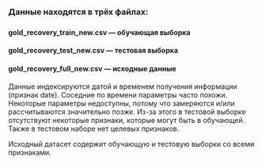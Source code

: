 ### Данные находятся в трёх файлах: 
###
 ####  gold_recovery_train_new.csv — обучающая выборка
 ####  gold_recovery_test_new.csv — тестовая выборка 
 ####  gold_recovery_full_new.csv — исходные данные

Данные индексируются датой и временем получения информации (признак date). Соседние по времени параметры часто похожи.
Некоторые параметры недоступны, потому что замеряются и/или рассчитываются значительно позже. Из-за этого в тестовой выборке отсутствуют некоторые признаки, которые могут быть в обучающей. Также в тестовом наборе нет целевых признаков.

Исходный датасет содержит обучающую и тестовую выборки со всеми признаками.

